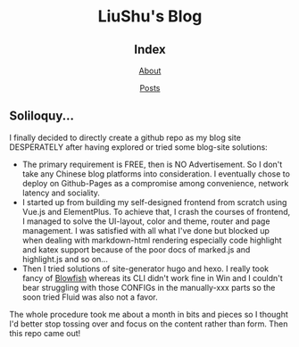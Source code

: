 <div align="center">

# LiuShu's Blog

## Index

[About](./About/index.md)

[Posts](./Posts/index.md)

</div>


## Soliloquy...

I finally decided to directly create a github repo as my blog site DESPERATELY after having explored or tried some blog-site solutions:
- The primary requirement is FREE, then is NO Advertisement. So I don't take any Chinese blog platforms into consideration. I eventually chose to deploy on Github-Pages as a compromise among convenience, network latency and sociality.
- I started up from building my self-designed frontend from scratch using Vue.js and ElementPlus. To achieve that, I crash the courses of frontend, I managed to solve the UI-layout, color and theme, router and page management. I was satisfied with all what I've done but blocked up when dealing with markdown-html rendering especially code highlight and katex support because of the poor docs of marked.js and highlight.js and so on...
- Then I tried solutions of site-generator hugo and hexo. I really took fancy of [Blowfish](https://github.com/nunocoracao/blowfish) whereas its CLI didn't work fine in Win and I couldn't bear struggling with those CONFIGs in the manually-xxx parts so the soon tried Fluid was also not a favor.

The whole procedure took me about a month in bits and pieces so I thought I'd better stop tossing over and focus on the content rather than form. Then this repo came out!
